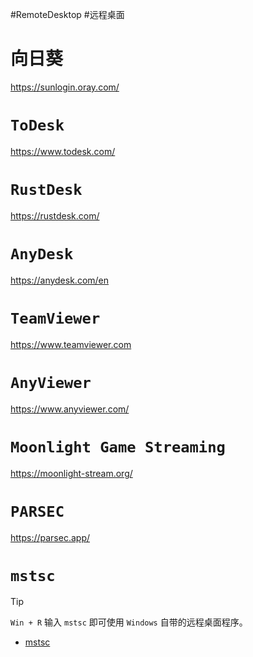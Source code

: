 #RemoteDesktop #远程桌面
# 向日葵

https://sunlogin.oray.com/

# `ToDesk`

https://www.todesk.com/

# `RustDesk`

https://rustdesk.com/

# `AnyDesk`

https://anydesk.com/en

# `TeamViewer`

https://www.teamviewer.com

# `AnyViewer`

https://www.anyviewer.com/

# `Moonlight Game Streaming`

https://moonlight-stream.org/

# `PARSEC`

https://parsec.app/

# `mstsc`

> [!tip]
> `Win + R` 输入 `mstsc` 即可使用 `Windows` 自带的远程桌面程序。

- [mstsc](https://learn.microsoft.com/en-us/windows-server/administration/windows-commands/mstsc)